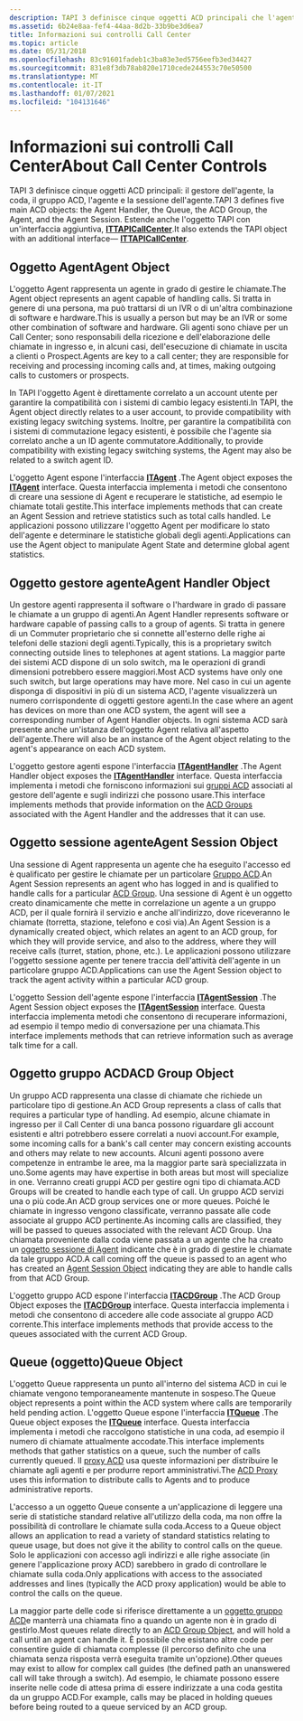 ```yaml
---
description: TAPI 3 definisce cinque oggetti ACD principali che l'agente gestore Accoda il gruppo ACD, l'agente e la sessione di Agent. Estende anche l'oggetto TAPI con un'interfaccia aggiuntiva ITTAPICallCenter.
ms.assetid: 6b24e8aa-fef4-44aa-8d2b-33b9be3d6ea7
title: Informazioni sui controlli Call Center
ms.topic: article
ms.date: 05/31/2018
ms.openlocfilehash: 83c91601fadeb1c3ba83e3ed5756eefb3ed34427
ms.sourcegitcommit: 831e8f3db78ab820e1710cede244553c70e50500
ms.translationtype: MT
ms.contentlocale: it-IT
ms.lasthandoff: 01/07/2021
ms.locfileid: "104131646"
---
```

# <a name="about-call-center-controls"></a><span data-ttu-id="129d3-104">Informazioni sui controlli Call Center</span><span class="sxs-lookup"><span data-stu-id="129d3-104">About Call Center Controls</span></span>

<span data-ttu-id="129d3-105">TAPI 3 definisce cinque oggetti ACD principali: il gestore dell'agente, la coda, il gruppo ACD, l'agente e la sessione dell'agente.</span><span class="sxs-lookup"><span data-stu-id="129d3-105">TAPI 3 defines five main ACD objects: the Agent Handler, the Queue, the ACD Group, the Agent, and the Agent Session.</span></span> <span data-ttu-id="129d3-106">Estende anche l'oggetto TAPI con un'interfaccia aggiuntiva, [**ITTAPICallCenter**](/windows/win32/api/tapi3cc/nn-tapi3cc-ittapicallcenter).</span><span class="sxs-lookup"><span data-stu-id="129d3-106">It also extends the TAPI object with an additional interface— [**ITTAPICallCenter**](/windows/win32/api/tapi3cc/nn-tapi3cc-ittapicallcenter).</span></span>

## <a name="agent-object"></a><span data-ttu-id="129d3-107">Oggetto Agent</span><span class="sxs-lookup"><span data-stu-id="129d3-107">Agent Object</span></span>

<span data-ttu-id="129d3-108">L'oggetto Agent rappresenta un agente in grado di gestire le chiamate.</span><span class="sxs-lookup"><span data-stu-id="129d3-108">The Agent object represents an agent capable of handling calls.</span></span> <span data-ttu-id="129d3-109">Si tratta in genere di una persona, ma può trattarsi di un IVR o di un'altra combinazione di software e hardware.</span><span class="sxs-lookup"><span data-stu-id="129d3-109">This is usually a person but may be an IVR or some other combination of software and hardware.</span></span> <span data-ttu-id="129d3-110">Gli agenti sono chiave per un Call Center; sono responsabili della ricezione e dell'elaborazione delle chiamate in ingresso e, in alcuni casi, dell'esecuzione di chiamate in uscita a clienti o Prospect.</span><span class="sxs-lookup"><span data-stu-id="129d3-110">Agents are key to a call center; they are responsible for receiving and processing incoming calls and, at times, making outgoing calls to customers or prospects.</span></span>

<span data-ttu-id="129d3-111">In TAPI l'oggetto Agent è direttamente correlato a un account utente per garantire la compatibilità con i sistemi di cambio legacy esistenti.</span><span class="sxs-lookup"><span data-stu-id="129d3-111">In TAPI, the Agent object directly relates to a user account, to provide compatibility with existing legacy switching systems.</span></span> <span data-ttu-id="129d3-112">Inoltre, per garantire la compatibilità con i sistemi di commutazione legacy esistenti, è possibile che l'agente sia correlato anche a un ID agente commutatore.</span><span class="sxs-lookup"><span data-stu-id="129d3-112">Additionally, to provide compatibility with existing legacy switching systems, the Agent may also be related to a switch agent ID.</span></span>

<span data-ttu-id="129d3-113">L'oggetto Agent espone l'interfaccia [**ITAgent**](/windows/win32/api/tapi3cc/nn-tapi3cc-itagent) .</span><span class="sxs-lookup"><span data-stu-id="129d3-113">The Agent object exposes the [**ITAgent**](/windows/win32/api/tapi3cc/nn-tapi3cc-itagent) interface.</span></span> <span data-ttu-id="129d3-114">Questa interfaccia implementa i metodi che consentono di creare una sessione di Agent e recuperare le statistiche, ad esempio le chiamate totali gestite.</span><span class="sxs-lookup"><span data-stu-id="129d3-114">This interface implements methods that can create an Agent Session and retrieve statistics such as total calls handled.</span></span> <span data-ttu-id="129d3-115">Le applicazioni possono utilizzare l'oggetto Agent per modificare lo stato dell'agente e determinare le statistiche globali degli agenti.</span><span class="sxs-lookup"><span data-stu-id="129d3-115">Applications can use the Agent object to manipulate Agent State and determine global agent statistics.</span></span>

## <a name="agent-handler-object"></a><span data-ttu-id="129d3-116">Oggetto gestore agente</span><span class="sxs-lookup"><span data-stu-id="129d3-116">Agent Handler Object</span></span>

<span data-ttu-id="129d3-117">Un gestore agenti rappresenta il software o l'hardware in grado di passare le chiamate a un gruppo di agenti.</span><span class="sxs-lookup"><span data-stu-id="129d3-117">An Agent Handler represents software or hardware capable of passing calls to a group of agents.</span></span> <span data-ttu-id="129d3-118">Si tratta in genere di un Commuter proprietario che si connette all'esterno delle righe ai telefoni delle stazioni degli agenti.</span><span class="sxs-lookup"><span data-stu-id="129d3-118">Typically, this is a proprietary switch connecting outside lines to telephones at agent stations.</span></span> <span data-ttu-id="129d3-119">La maggior parte dei sistemi ACD dispone di un solo switch, ma le operazioni di grandi dimensioni potrebbero essere maggiori.</span><span class="sxs-lookup"><span data-stu-id="129d3-119">Most ACD systems have only one such switch, but large operations may have more.</span></span> <span data-ttu-id="129d3-120">Nel caso in cui un agente disponga di dispositivi in più di un sistema ACD, l'agente visualizzerà un numero corrispondente di oggetti gestore agenti.</span><span class="sxs-lookup"><span data-stu-id="129d3-120">In the case where an agent has devices on more than one ACD system, the agent will see a corresponding number of Agent Handler objects.</span></span> <span data-ttu-id="129d3-121">In ogni sistema ACD sarà presente anche un'istanza dell'oggetto Agent relativa all'aspetto dell'agente.</span><span class="sxs-lookup"><span data-stu-id="129d3-121">There will also be an instance of the Agent object relating to the agent's appearance on each ACD system.</span></span>

<span data-ttu-id="129d3-122">L'oggetto gestore agenti espone l'interfaccia [**ITAgentHandler**](/windows/win32/api/tapi3cc/nn-tapi3cc-itagenthandler) .</span><span class="sxs-lookup"><span data-stu-id="129d3-122">The Agent Handler object exposes the [**ITAgentHandler**](/windows/win32/api/tapi3cc/nn-tapi3cc-itagenthandler) interface.</span></span> <span data-ttu-id="129d3-123">Questa interfaccia implementa i metodi che forniscono informazioni sui [gruppi ACD](#acd-group-object) associati al gestore dell'agente e sugli indirizzi che possono usare.</span><span class="sxs-lookup"><span data-stu-id="129d3-123">This interface implements methods that provide information on the [ACD Groups](#acd-group-object) associated with the Agent Handler and the addresses that it can use.</span></span>

## <a name="agent-session-object"></a><span data-ttu-id="129d3-124">Oggetto sessione agente</span><span class="sxs-lookup"><span data-stu-id="129d3-124">Agent Session Object</span></span>

<span data-ttu-id="129d3-125">Una sessione di Agent rappresenta un agente che ha eseguito l'accesso ed è qualificato per gestire le chiamate per un particolare [Gruppo ACD](#acd-group-object).</span><span class="sxs-lookup"><span data-stu-id="129d3-125">An Agent Session represents an agent who has logged in and is qualified to handle calls for a particular [ACD Group](#acd-group-object).</span></span> <span data-ttu-id="129d3-126">Una sessione di Agent è un oggetto creato dinamicamente che mette in correlazione un agente a un gruppo ACD, per il quale fornirà il servizio e anche all'indirizzo, dove riceveranno le chiamate (torretta, stazione, telefono e così via).</span><span class="sxs-lookup"><span data-stu-id="129d3-126">An Agent Session is a dynamically created object, which relates an agent to an ACD group, for which they will provide service, and also to the address, where they will receive calls (turret, station, phone, etc.).</span></span> <span data-ttu-id="129d3-127">Le applicazioni possono utilizzare l'oggetto sessione agente per tenere traccia dell'attività dell'agente in un particolare gruppo ACD.</span><span class="sxs-lookup"><span data-stu-id="129d3-127">Applications can use the Agent Session object to track the agent activity within a particular ACD group.</span></span>

<span data-ttu-id="129d3-128">L'oggetto Session dell'agente espone l'interfaccia [**ITAgentSession**](/windows/win32/api/tapi3cc/nn-tapi3cc-itagentsession) .</span><span class="sxs-lookup"><span data-stu-id="129d3-128">The Agent Session object exposes the [**ITAgentSession**](/windows/win32/api/tapi3cc/nn-tapi3cc-itagentsession) interface.</span></span> <span data-ttu-id="129d3-129">Questa interfaccia implementa metodi che consentono di recuperare informazioni, ad esempio il tempo medio di conversazione per una chiamata.</span><span class="sxs-lookup"><span data-stu-id="129d3-129">This interface implements methods that can retrieve information such as average talk time for a call.</span></span>

## <a name="acd-group-object"></a><span data-ttu-id="129d3-130">Oggetto gruppo ACD</span><span class="sxs-lookup"><span data-stu-id="129d3-130">ACD Group Object</span></span>

<span data-ttu-id="129d3-131">Un gruppo ACD rappresenta una classe di chiamate che richiede un particolare tipo di gestione.</span><span class="sxs-lookup"><span data-stu-id="129d3-131">An ACD Group represents a class of calls that requires a particular type of handling.</span></span> <span data-ttu-id="129d3-132">Ad esempio, alcune chiamate in ingresso per il Call Center di una banca possono riguardare gli account esistenti e altri potrebbero essere correlati a nuovi account.</span><span class="sxs-lookup"><span data-stu-id="129d3-132">For example, some incoming calls for a bank's call center may concern existing accounts and others may relate to new accounts.</span></span> <span data-ttu-id="129d3-133">Alcuni agenti possono avere competenze in entrambe le aree, ma la maggior parte sarà specializzata in uno.</span><span class="sxs-lookup"><span data-stu-id="129d3-133">Some agents may have expertise in both areas but most will specialize in one.</span></span> <span data-ttu-id="129d3-134">Verranno creati gruppi ACD per gestire ogni tipo di chiamata.</span><span class="sxs-lookup"><span data-stu-id="129d3-134">ACD Groups will be created to handle each type of call.</span></span> <span data-ttu-id="129d3-135">Un gruppo ACD servizi una o più code.</span><span class="sxs-lookup"><span data-stu-id="129d3-135">An ACD group services one or more queues.</span></span> <span data-ttu-id="129d3-136">Poiché le chiamate in ingresso vengono classificate, verranno passate alle code associate al gruppo ACD pertinente.</span><span class="sxs-lookup"><span data-stu-id="129d3-136">As incoming calls are classified, they will be passed to queues associated with the relevant ACD Group.</span></span> <span data-ttu-id="129d3-137">Una chiamata proveniente dalla coda viene passata a un agente che ha creato un [oggetto sessione di Agent](#agent-session-object) indicante che è in grado di gestire le chiamate da tale gruppo ACD.</span><span class="sxs-lookup"><span data-stu-id="129d3-137">A call coming off the queue is passed to an agent who has created an [Agent Session Object](#agent-session-object) indicating they are able to handle calls from that ACD Group.</span></span>

<span data-ttu-id="129d3-138">L'oggetto gruppo ACD espone l'interfaccia [**ITACDGroup**](/windows/win32/api/tapi3cc/nn-tapi3cc-itacdgroup) .</span><span class="sxs-lookup"><span data-stu-id="129d3-138">The ACD Group Object exposes the [**ITACDGroup**](/windows/win32/api/tapi3cc/nn-tapi3cc-itacdgroup) interface.</span></span> <span data-ttu-id="129d3-139">Questa interfaccia implementa i metodi che consentono di accedere alle code associate al gruppo ACD corrente.</span><span class="sxs-lookup"><span data-stu-id="129d3-139">This interface implements methods that provide access to the queues associated with the current ACD Group.</span></span>

## <a name="queue-object"></a><span data-ttu-id="129d3-140">Queue (oggetto)</span><span class="sxs-lookup"><span data-stu-id="129d3-140">Queue Object</span></span>

<span data-ttu-id="129d3-141">L'oggetto Queue rappresenta un punto all'interno del sistema ACD in cui le chiamate vengono temporaneamente mantenute in sospeso.</span><span class="sxs-lookup"><span data-stu-id="129d3-141">The Queue object represents a point within the ACD system where calls are temporarily held pending action.</span></span> <span data-ttu-id="129d3-142">L'oggetto Queue espone l'interfaccia [**ITQueue**](/windows/win32/api/tapi3cc/nn-tapi3cc-itqueue) .</span><span class="sxs-lookup"><span data-stu-id="129d3-142">The Queue object exposes the [**ITQueue**](/windows/win32/api/tapi3cc/nn-tapi3cc-itqueue) interface.</span></span> <span data-ttu-id="129d3-143">Questa interfaccia implementa i metodi che raccolgono statistiche in una coda, ad esempio il numero di chiamate attualmente accodate.</span><span class="sxs-lookup"><span data-stu-id="129d3-143">This interface implements methods that gather statistics on a queue, such the number of calls currently queued.</span></span> <span data-ttu-id="129d3-144">Il [proxy ACD](acd-proxy.md) usa queste informazioni per distribuire le chiamate agli agenti e per produrre report amministrativi.</span><span class="sxs-lookup"><span data-stu-id="129d3-144">The [ACD Proxy](acd-proxy.md) uses this information to distribute calls to Agents and to produce administrative reports.</span></span>

<span data-ttu-id="129d3-145">L'accesso a un oggetto Queue consente a un'applicazione di leggere una serie di statistiche standard relative all'utilizzo della coda, ma non offre la possibilità di controllare le chiamate sulla coda.</span><span class="sxs-lookup"><span data-stu-id="129d3-145">Access to a Queue object allows an application to read a variety of standard statistics relating to queue usage, but does not give it the ability to control calls on the queue.</span></span> <span data-ttu-id="129d3-146">Solo le applicazioni con accesso agli indirizzi e alle righe associate (in genere l'applicazione proxy ACD) sarebbero in grado di controllare le chiamate sulla coda.</span><span class="sxs-lookup"><span data-stu-id="129d3-146">Only applications with access to the associated addresses and lines (typically the ACD proxy application) would be able to control the calls on the queue.</span></span>

<span data-ttu-id="129d3-147">La maggior parte delle code si riferisce direttamente a un [oggetto gruppo ACD](#acd-group-object)e manterrà una chiamata fino a quando un agente non è in grado di gestirlo.</span><span class="sxs-lookup"><span data-stu-id="129d3-147">Most queues relate directly to an [ACD Group Object](#acd-group-object), and will hold a call until an agent can handle it.</span></span> <span data-ttu-id="129d3-148">È possibile che esistano altre code per consentire guide di chiamata complesse (il percorso definito che una chiamata senza risposta verrà eseguita tramite un'opzione).</span><span class="sxs-lookup"><span data-stu-id="129d3-148">Other queues may exist to allow for complex call guides (the defined path an unanswered call will take through a switch).</span></span> <span data-ttu-id="129d3-149">Ad esempio, le chiamate possono essere inserite nelle code di attesa prima di essere indirizzate a una coda gestita da un gruppo ACD.</span><span class="sxs-lookup"><span data-stu-id="129d3-149">For example, calls may be placed in holding queues before being routed to a queue serviced by an ACD group.</span></span>

 

 
